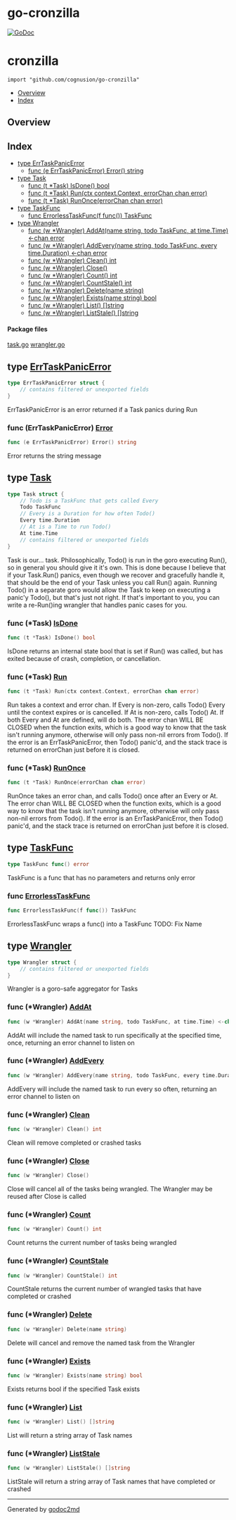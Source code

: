 # go-cronzilla

[![GoDoc](https://godoc.org/github.com/cognusion/go-cronzilla?status.svg)](https://godoc.org/github.com/cognusion/go-cronzilla)


# cronzilla
`import "github.com/cognusion/go-cronzilla"`

* [Overview](#pkg-overview)
* [Index](#pkg-index)

## <a name="pkg-overview">Overview</a>



## <a name="pkg-index">Index</a>
* [type ErrTaskPanicError](#ErrTaskPanicError)
  * [func (e ErrTaskPanicError) Error() string](#ErrTaskPanicError.Error)
* [type Task](#Task)
  * [func (t *Task) IsDone() bool](#Task.IsDone)
  * [func (t *Task) Run(ctx context.Context, errorChan chan error)](#Task.Run)
  * [func (t *Task) RunOnce(errorChan chan error)](#Task.RunOnce)
* [type TaskFunc](#TaskFunc)
  * [func ErrorlessTaskFunc(f func()) TaskFunc](#ErrorlessTaskFunc)
* [type Wrangler](#Wrangler)
  * [func (w *Wrangler) AddAt(name string, todo TaskFunc, at time.Time) &lt;-chan error](#Wrangler.AddAt)
  * [func (w *Wrangler) AddEvery(name string, todo TaskFunc, every time.Duration) &lt;-chan error](#Wrangler.AddEvery)
  * [func (w *Wrangler) Clean() int](#Wrangler.Clean)
  * [func (w *Wrangler) Close()](#Wrangler.Close)
  * [func (w *Wrangler) Count() int](#Wrangler.Count)
  * [func (w *Wrangler) CountStale() int](#Wrangler.CountStale)
  * [func (w *Wrangler) Delete(name string)](#Wrangler.Delete)
  * [func (w *Wrangler) Exists(name string) bool](#Wrangler.Exists)
  * [func (w *Wrangler) List() []string](#Wrangler.List)
  * [func (w *Wrangler) ListStale() []string](#Wrangler.ListStale)


#### <a name="pkg-files">Package files</a>
[task.go](/src/github.com/cognusion/go-cronzilla/task.go) [wrangler.go](/src/github.com/cognusion/go-cronzilla/wrangler.go) 






## <a name="ErrTaskPanicError">type</a> [ErrTaskPanicError](/src/target/task.go?s=192:241#L14)
``` go
type ErrTaskPanicError struct {
    // contains filtered or unexported fields
}

```
ErrTaskPanicError is an error returned if a Task panics during Run










### <a name="ErrTaskPanicError.Error">func</a> (ErrTaskPanicError) [Error](/src/target/task.go?s=279:320#L19)
``` go
func (e ErrTaskPanicError) Error() string
```
Error returns the string message




## <a name="Task">type</a> [Task](/src/target/task.go?s=1138:1386#L40)
``` go
type Task struct {
    // Todo is a TaskFunc that gets called Every
    Todo TaskFunc
    // Every is a Duration for how often Todo()
    Every time.Duration
    // At is a Time to run Todo()
    At time.Time
    // contains filtered or unexported fields
}

```
Task is our... task. Philosophically, Todo() is run in the goro executing Run(), so in general you should
give it it's own. This is done because I believe that if your Task.Run() panics, even though we recover and gracefully
handle it, that should be the end of your Task unless you call Run() again. Running Todo() in a separate goro would
allow the Task to keep on executing a panic'y Todo(), but that's just not right.
If that's important to you, you can write a re-Run()ing wrangler that handles panic cases for you.










### <a name="Task.IsDone">func</a> (\*Task) [IsDone](/src/target/task.go?s=4084:4112#L149)
``` go
func (t *Task) IsDone() bool
```
IsDone returns an internal state bool that is set if Run() was called, but has exited because of crash, completion, or cancellation.




### <a name="Task.Run">func</a> (\*Task) [Run](/src/target/task.go?s=1916:1977#L58)
``` go
func (t *Task) Run(ctx context.Context, errorChan chan error)
```
Run takes a context and error chan.
If Every is non-zero, calls Todo() Every until the context expires or is cancelled.
If At is non-zero, calls Todo() At.
If both Every and At are defined, will do both.
The error chan WILL BE CLOSED when the function exits, which is a good way to know that the task isn't running
anymore, otherwise will only pass non-nil errors from Todo(). If the error is an ErrTaskPanicError, then Todo() panic'd,
and the stack trace is returned on errorChan just before it is closed.




### <a name="Task.RunOnce">func</a> (\*Task) [RunOnce](/src/target/task.go?s=2401:2445#L66)
``` go
func (t *Task) RunOnce(errorChan chan error)
```
RunOnce takes an error chan, and calls Todo() once after an Every or At.
The error chan WILL BE CLOSED when the function exits, which is a good way to know that the task isn't running
anymore, otherwise will only pass non-nil errors from Todo(). If the error is an ErrTaskPanicError, then Todo() panic'd,
and the stack trace is returned on errorChan just before it is closed.




## <a name="TaskFunc">type</a> [TaskFunc](/src/target/task.go?s=412:438#L24)
``` go
type TaskFunc func() error
```
TaskFunc is a func that has no parameters and returns only error







### <a name="ErrorlessTaskFunc">func</a> [ErrorlessTaskFunc](/src/target/task.go?s=510:551#L28)
``` go
func ErrorlessTaskFunc(f func()) TaskFunc
```
ErrorlessTaskFunc wraps a func() into a TaskFunc
TODO: Fix Name





## <a name="Wrangler">type</a> [Wrangler](/src/target/wrangler.go?s=106:146#L10)
``` go
type Wrangler struct {
    // contains filtered or unexported fields
}

```
Wrangler is a goro-safe aggregator for Tasks










### <a name="Wrangler.AddAt">func</a> (\*Wrangler) [AddAt](/src/target/wrangler.go?s=2597:2676#L112)
``` go
func (w *Wrangler) AddAt(name string, todo TaskFunc, at time.Time) <-chan error
```
AddAt will include the named task to run specifically at the specified time, once, returning an error channel to listen on




### <a name="Wrangler.AddEvery">func</a> (\*Wrangler) [AddEvery](/src/target/wrangler.go?s=2274:2363#L105)
``` go
func (w *Wrangler) AddEvery(name string, todo TaskFunc, every time.Duration) <-chan error
```
AddEvery will include the named task to run every so often, returning an error channel to listen on




### <a name="Wrangler.Clean">func</a> (\*Wrangler) [Clean](/src/target/wrangler.go?s=1139:1169#L53)
``` go
func (w *Wrangler) Clean() int
```
Clean will remove completed or crashed tasks




### <a name="Wrangler.Close">func</a> (\*Wrangler) [Close](/src/target/wrangler.go?s=930:956#L44)
``` go
func (w *Wrangler) Close()
```
Close will cancel all of the tasks being wrangled. The Wrangler may be reused after Close is called




### <a name="Wrangler.Count">func</a> (\*Wrangler) [Count](/src/target/wrangler.go?s=1409:1439#L67)
``` go
func (w *Wrangler) Count() int
```
Count returns the current number of tasks being wrangled




### <a name="Wrangler.CountStale">func</a> (\*Wrangler) [CountStale](/src/target/wrangler.go?s=1629:1664#L77)
``` go
func (w *Wrangler) CountStale() int
```
CountStale returns the current number of wrangled tasks that have completed or crashed




### <a name="Wrangler.Delete">func</a> (\*Wrangler) [Delete](/src/target/wrangler.go?s=1886:1924#L90)
``` go
func (w *Wrangler) Delete(name string)
```
Delete will cancel and remove the named task from the Wrangler




### <a name="Wrangler.Exists">func</a> (\*Wrangler) [Exists](/src/target/wrangler.go?s=2082:2125#L99)
``` go
func (w *Wrangler) Exists(name string) bool
```
Exists returns bool if the specified Task exists




### <a name="Wrangler.List">func</a> (\*Wrangler) [List](/src/target/wrangler.go?s=299:333#L21)
``` go
func (w *Wrangler) List() []string
```
List will return a string array of Task names




### <a name="Wrangler.ListStale">func</a> (\*Wrangler) [ListStale](/src/target/wrangler.go?s=575:614#L31)
``` go
func (w *Wrangler) ListStale() []string
```
ListStale will return a string array of Task names that have completed or crashed








- - -
Generated by [godoc2md](http://godoc.org/github.com/davecheney/godoc2md)
